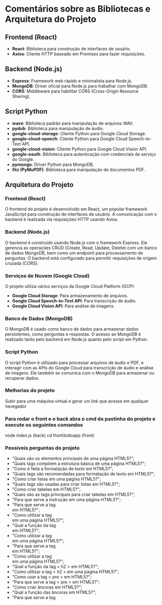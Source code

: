 # Comentários sobre as Bibliotecas e Arquitetura do Projeto

## Frontend (React)
- **React**: Biblioteca para construção de interfaces de usuário.
- **Axios**: Cliente HTTP baseado em Promises para fazer requisições.

## Backend (Node.js)
- **Express**: Framework web rápido e minimalista para Node.js.
- **MongoDB**: Driver oficial para Node.js para trabalhar com MongoDB.
- **CORS**: Middleware para habilitar CORS (Cross-Origin Resource Sharing).

## Script Python
- **wave**: Biblioteca padrão para manipulação de arquivos WAV.
- **pydub**: Biblioteca para manipulação de áudio.
- **google-cloud-storage**: Cliente Python para Google Cloud Storage.
- **google-cloud-speech**: Cliente Python para Google Cloud Speech-to-Text API.
- **google-cloud-vision**: Cliente Python para Google Cloud Vision API.
- **google-oauth**: Biblioteca para autenticação com credenciais de serviço do Google.
- **pymongo**: Driver Python para MongoDB.
- **fitz (PyMuPDF)**: Biblioteca para manipulação de documentos PDF.

## Arquitetura do Projeto

### Frontend (React)
O frontend do projeto é desenvolvido em React, um popular framework JavaScript para construção de interfaces de usuário. A comunicação com o backend é realizada via requisições HTTP usando Axios.

### Backend (Node.js)
O backend é construído usando Node.js com o framework Express. Ele gerencia as operações CRUD (Create, Read, Update, Delete) com um banco de dados MongoDB, bem como um endpoint para processamento de perguntas. O backend está configurado para permitir requisições de origem cruzada (CORS).

### Serviços de Nuvem (Google Cloud)
O projeto utiliza vários serviços da Google Cloud Platform (GCP):
- **Google Cloud Storage**: Para armazenamento de arquivos.
- **Google Cloud Speech-to-Text API**: Para transcrição de áudio.
- **Google Cloud Vision API**: Para análise de imagens.

### Banco de Dados (MongoDB)
O MongoDB é usado como banco de dados para armazenar dados persistentes, como perguntas e respostas. O acesso ao MongoDB é realizado tanto pelo backend em Node.js quanto pelo script em Python.

### Script Python
O script Python é utilizado para processar arquivos de áudio e PDF, e interagir com as APIs do Google Cloud para transcrição de áudio e análise de imagens. Ele também se comunica com o MongoDB para armazenar ou recuperar dados.

### Melhorias do projeto
Subir para uma máquina virtual e gerar um link que acesse em qualquer navegador 

### Para rodar o front e o back abra o cmd da pastinha do projeto e execute os seguintes comandos
node index.js (back)
cd front\todoapp (front)

### Possíveis perguntas do projeto
- "Quais são os elementos principais de uma página HTML5?";
- "Quais tags compõem a estrutura básica de uma página HTML5?";
- "Como é feita a formatação de texto em HTML5?";
- "Quais tags são recomendadas para formatação de texto em HTML5?";
- "Como criar listas em uma página HTML5?";
- "Quais tags são usadas para criar listas em HTML5?";
- "Como criar tabelas em HTML5?";
- "Quais são as tags principais para criar tabelas em HTML5?";
- "Para que serve a instrução <!DOCTYPE html> em uma página HTML5?";
- "Para que serve a tag <nav> em HTML5?";
- "Como utilizar a tag <nav> em uma página HTML5?";
- "Qual a função da tag <section> em HTML5?";
- "Como utilizar a tag <section> em uma página HTML5?";
- "Para que serve a tag <article> em HTML5?";
- "Como utilizar a tag <article> em uma página HTML5?";
- "Qual a função da tag < h2 > em HTML5?";
- "Como utilizar a tag < h2 > em uma página HTML5?";
- "Como usar a tag < pre > em HTML5?";
- "Para que serve a tag < pre > em HTML5?";
- "Como criar âncoras em HTML5?";
- "Qual a função das âncoras em HTML5?";
- "Para que serve a tag <title> em HTML5?";
- "Qual a função da tag <title> em uma página HTML5?";
- "Para que serve a tag <header> em HTML5?";
- "Qual a função do header em uma página HTML5?";
- "O que colocar no <header> de uma página HTML5?";
- "Quais informações devem estar no <header> em HTML5?";
- "Para que serve a tag <footer> em HTML5?";
- "Qual a função do footer em uma página HTML5?";
- "O que colocar no <footer> de uma página HTML5?";
- "Quais informações devem estar no <footer> em HTML5?"

